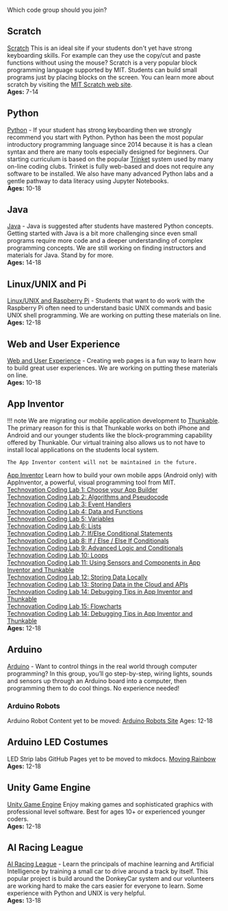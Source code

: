 Which code group should you join?

## Scratch
[Scratch](https://coderdojotc.github.io/scratch/)
This is an ideal site if your students don't yet have strong keyboarding skills.  For example can they
use the copy/cut and paste functions without using the mouse?  Scratch is a very popular block
programming language supported by MIT.  Students can build small programs just by placing blocks on the screen. You can learn more about scratch by visiting the
[MIT Scratch web site](http://scratch.mit.edu).
<br/>**Ages:** 7-14

## Python
[Python](https://coderdojotc.github.io/python/) - If your student has strong keyboarding then we strongly recommend
you start with Python.  Python has been the most popular introductory programming language since 2014 because it
is has a clean syntax and there are many tools especially designed for beginners.  Our starting curriculum is based on the popular [Trinket](http://trinket.io) system used by many on-line coding clubs.  Trinket is fully web-based and does not require any software to be installed.  We also have many advanced Python labs and a gentle pathway to
data literacy using Jupyter Notebooks.
<br/>**Ages:** 10-18

## Java
[Java](ttps://coderdojotc.github.io/java/) - Java is suggested after students have mastered Python concepts.  Getting started with Java is a bit more challenging since even small programs require more code and a deeper understanding of complex programming concepts.  We are still working on finding instructors and materials for Java.  Stand by for more.
<br/>**Ages:** 14-18

## Linux/UNIX and  Pi
[Linux/UNIX and Raspberry Pi](ttps://coderdojotc.github.io/java/) - Students that want to do work with the Raspberry Pi often need to understand basic UNIX commands and basic UNIX shell programming.  We are working on putting these materials on line.
<br/>**Ages:** 12-18

## Web and User Experience
[Web and User Experience](https://github.com/CoderDojoTC/web-ux) - Creating web pages is a fun way to learn how to build great user experiences.  We are working on putting these materials on line.
<br/>**Ages:** 10-18

## App Inventor
!!! note
    We are migrating our mobile application development to [Thunkable](http://www.coderdojotc.org/thunkable/).  The primary reason for this is that Thunkable works on both iPhone and Android and our younger students like the block-programming capability offered by Thunkable.  Our virtual training also allows us to not have to install local applications on the students local system.

    The App Inventor content will not be maintained in the future.  

[App Inventor](https://github.com/CoderDojoTC/app-inventor)
Learn how to build your own mobile apps (Android only) with AppInventor, a powerful, visual programming tool from MIT.
<br/>[Technovation Coding Lab 1: Choose your App Builder](https://technovationchallenge.org/curriculum/coding-1/)
<br/>[Technovation Coding Lab 2: Algorithms and Pseudocode](https://technovationchallenge.org/curriculum/coding-2/)
<br/>[Technovation Coding Lab 3: Event Handlers](https://technovationchallenge.org/curriculum/coding-3/)
<br/>[Technovation Coding Lab 4: Data and Functions](https://technovationchallenge.org/curriculum/coding-4/)
<br/>[Technovation Coding Lab 5: Variables](https://technovationchallenge.org/curriculum/coding-5/)
<br/>[Technovation Coding Lab 6: Lists](https://technovationchallenge.org/curriculum/coding-6/)
<br/>[Technovation Coding Lab 7: If/Else Conditional Statements](https://technovationchallenge.org/curriculum/coding-7/)
<br/>[Technovation Coding Lab 8: If / Else / Else If Conditionals](https://technovationchallenge.org/curriculum/coding-8/)
<br/>[Technovation Coding Lab 9: Advanced Logic and Conditionals](https://technovationchallenge.org/curriculum/coding-9/)
<br/>[Technovation Coding Lab 10: Loops](https://technovationchallenge.org/curriculum/coding-10/)
<br/>[Technovation Coding Lab 11: Using Sensors and Components in App Inventor and Thunkable](https://technovationchallenge.org/curriculum/coding-11-sensors-and-components/)
<br/>[Technovation Coding Lab 12: Storing Data Locally](https://technovationchallenge.org/curriculum/coding-12-storing-data-locally/)
<br/>[Technovation Coding Lab 13: Storing Data in the Cloud and APIs](https://technovationchallenge.org/curriculum/coding-10/)
<br/>[Technovation Coding Lab 14: Debugging Tips in App Inventor and Thunkable](https://technovationchallenge.org/curriculum/coding-14/)
<br/>[Technovation Coding Lab 15: Flowcharts](https://technovationchallenge.org/curriculum/coding-14/)
<br/>[Technovation Coding Lab 14: Debugging Tips in App Inventor and Thunkable](https://technovationchallenge.org/curriculum/coding-14/)
<br/>**Ages:** 12-18

## Arduino ##
[Arduino](https://github.com/CoderDojoTC/arduino) - Want to control things in the real world through computer programming? In this group, you’ll go step-by-step, wiring lights, sounds and sensors up through an Arduino board into a computer, then programming them to do cool things. No experience needed!

### Arduino Robots
Arduino Robot Content yet to be moved: 
[Arduino Robots Site](http://dmccreary.github.io/coderdojo-robots/arduino/00-intro/)
Ages: 12-18
## Arduino LED Costumes
LED Strip labs GitHub Pages yet to be moved to mkdocs.
[Moving Rainbow](http://dmccreary.github.io/moving-rainbow/)
<br/>**Ages:** 12-18

## Unity Game Engine
[Unity Game Engine](https://github.com/CoderDojoTC/unity-game-engine)
Enjoy making games and sophisticated graphics with professional level software.  Best for ages 10+ or experienced younger coders.
<br/>**Ages:** 12-18

## AI Racing League
[AI Racing League](https://coderdojotc.github.io/ai-racing-league/#/README) - Learn the principals of machine learning and Artificial Intelligence by training a small car to drive around a track by itself.  This popular
project is build around the DonkeyCar system and our volunteers are working hard to make the cars easier for
everyone to learn.  Some experience with Python and UNIX is very helpful.
<br/>**Ages:** 13-18
